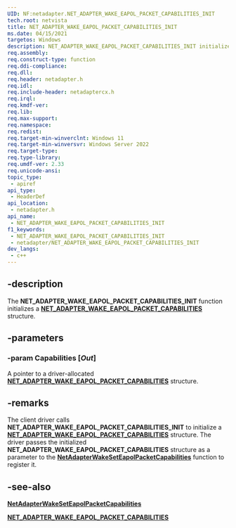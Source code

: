 ```yaml
---
UID: NF:netadapter.NET_ADAPTER_WAKE_EAPOL_PACKET_CAPABILITIES_INIT
tech.root: netvista
title: NET_ADAPTER_WAKE_EAPOL_PACKET_CAPABILITIES_INIT
ms.date: 04/15/2021
targetos: Windows
description: NET_ADAPTER_WAKE_EAPOL_PACKET_CAPABILITIES_INIT initializes a NET_ADAPTER_WAKE_EAPOL_PACKET_CAPABILITIES structure. 
req.assembly: 
req.construct-type: function
req.ddi-compliance: 
req.dll: 
req.header: netadapter.h
req.idl: 
req.include-header: netadaptercx.h
req.irql: 
req.kmdf-ver: 
req.lib: 
req.max-support: 
req.namespace: 
req.redist: 
req.target-min-winverclnt: Windows 11
req.target-min-winversvr: Windows Server 2022
req.target-type: 
req.type-library: 
req.umdf-ver: 2.33 
req.unicode-ansi: 
topic_type:
 - apiref
api_type:
 - HeaderDef
api_location:
 - netadapter.h
api_name:
 - NET_ADAPTER_WAKE_EAPOL_PACKET_CAPABILITIES_INIT
f1_keywords:
 - NET_ADAPTER_WAKE_EAPOL_PACKET_CAPABILITIES_INIT
 - netadapter/NET_ADAPTER_WAKE_EAPOL_PACKET_CAPABILITIES_INIT
dev_langs:
 - c++
---
```


## -description

The **NET_ADAPTER_WAKE_EAPOL_PACKET_CAPABILITIES_INIT** function initializes a [**NET_ADAPTER_WAKE_EAPOL_PACKET_CAPABILITIES**](ns-netadapter-net_adapter_wake_eapol_packet_capabilities.md) structure. 

## -parameters

### -param Capabilities [_Out_]

A pointer to a driver-allocated [**NET_ADAPTER_WAKE_EAPOL_PACKET_CAPABILITIES**](ns-netadapter-net_adapter_wake_eapol_packet_capabilities.md) structure.

## -remarks

The client driver calls **NET_ADAPTER_WAKE_EAPOL_PACKET_CAPABILITIES_INIT** to initialize a [**NET_ADAPTER_WAKE_EAPOL_PACKET_CAPABILITIES**](ns-netadapter-net_adapter_wake_eapol_packet_capabilities.md) structure. The driver passes the initialized **NET_ADAPTER_WAKE_EAPOL_PACKET_CAPABILITIES** structure as a parameter to the [**NetAdapterWakeSetEapolPacketCapabilities**](nf-netadapter-netadapterwakeseteapolpacketcapabilities.md) function to register it.

## -see-also

[**NetAdapterWakeSetEapolPacketCapabilities**](nf-netadapter-netadapterwakeseteapolpacketcapabilities.md)

[**NET_ADAPTER_WAKE_EAPOL_PACKET_CAPABILITIES**](ns-netadapter-net_adapter_wake_eapol_packet_capabilities.md)
